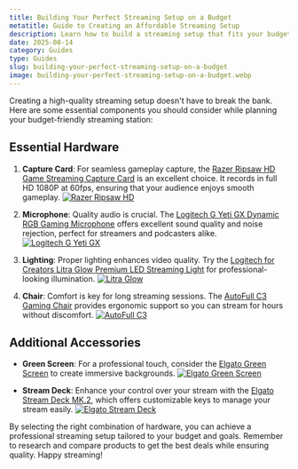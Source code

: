 ```yaml
---
title: Building Your Perfect Streaming Setup on a Budget
metatitle: Guide to Creating an Affordable Streaming Setup
description: Learn how to build a streaming setup that fits your budget and goals with expert tips on hardware and software.
date: 2025-08-14
category: Guides
type: Guides
slug: building-your-perfect-streaming-setup-on-a-budget
image: building-your-perfect-streaming-setup-on-a-budget.webp
---
```


Creating a high-quality streaming setup doesn't have to break the bank. Here are some essential components you should consider while planning your budget-friendly streaming station:

## Essential Hardware
1. **Capture Card**: For seamless gameplay capture, the [Razer Ripsaw HD Game Streaming Capture Card](https://amzn.to/448keyM) is an excellent choice. It records in full HD 1080P at 60fps, ensuring that your audience enjoys smooth gameplay.
   [![Razer Ripsaw HD](https://www.gamestreamingsetup.com/razer-ripsaw-hd.jpg)](https://amzn.to/448keyM)

2. **Microphone**: Quality audio is crucial. The [Logitech G Yeti GX Dynamic RGB Gaming Microphone](https://amzn.to/446et4B) offers excellent sound quality and noise rejection, perfect for streamers and podcasters alike.
   [![Logitech G Yeti GX](https://www.gamestreamingsetup.com/logitech-g-yeti-gx.jpg)](https://amzn.to/446et4B)

3. **Lighting**: Proper lighting enhances video quality. Try the [Logitech for Creators Litra Glow Premium LED Streaming Light](https://amzn.to/4l3fnVr) for professional-looking illumination.
   [![Litra Glow](https://www.gamestreamingsetup.com/logitech-litra-glow.jpg)](https://amzn.to/4l3fnVr)

4. **Chair**: Comfort is key for long streaming sessions. The [AutoFull C3 Gaming Chair](https://amzn.to/3ZkeNtZ) provides ergonomic support so you can stream for hours without discomfort.
   [![AutoFull C3](https://www.gamestreamingsetup.com/autofull-c3.jpg)](https://amzn.to/3ZkeNtZ)

## Additional Accessories
- **Green Screen**: For a professional touch, consider the [Elgato Green Screen](https://amzn.to/3HMSQxv) to create immersive backgrounds.
   [![Elgato Green Screen](https://www.gamestreamingsetup.com/elgato-green-screen.jpg)](https://amzn.to/3HMSQxv)

- **Stream Deck**: Enhance your control over your stream with the [Elgato Stream Deck MK.2](https://amzn.to/43ECm3m), which offers customizable keys to manage your stream easily.
   [![Elgato Stream Deck](https://www.gamestreamingsetup.com/elgato-stream-deck-mk2.jpg)](https://amzn.to/43ECm3m)

By selecting the right combination of hardware, you can achieve a professional streaming setup tailored to your budget and goals. Remember to research and compare products to get the best deals while ensuring quality. Happy streaming!